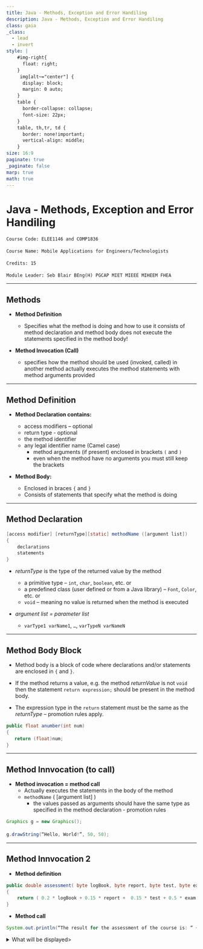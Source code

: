 ```yaml
---
title: Java - Methods, Exception and Error Handiling
description: Java - Methods, Exception and Error Handiling
class: gaia
_class:
  - lead
  - invert
style: |
    #img-right{
      float: right;
    }
     img[alt~="center"] {
      display: block;
      margin: 0 auto;
    }
    table {
      border-collapse: collapse;
      font-size: 22px;
    }
    table, th,tr, td {
      border: none!important;
      vertical-align: middle;
    }
size: 16:9
paginate: true
_paginate: false
marp: true
math: true
---
```


# Java - Methods, Exception and Error Handiling

    Course Code: ELEE1146 and COMP1836

    Course Name: Mobile Applications for Engineers/Technologists

    Credits: 15

    Module Leader: Seb Blair BEng(H) PGCAP MIET MIEEE MIHEEM FHEA

---


## Methods

- **Method Definition** 
  - Specifies what the method is doing and how to use it consists of method declaration and method body does not execute the statements specified in the method body!
  
-  **Method Invocation (Call)**
   -  specifies how the method should be used (invoked, called) in another method
actually executes the method statements with method arguments provided

---

## Method Definition

- **Method Declaration contains:**
  - access modifiers – optional
  - return type - optional
  - the method identifier 
  - any legal identifier name (Camel case)
    - method arguments (if present) enclosed in brackets  `(` and `)`
    - even when the method have no arguments you must still keep the brackets

- **Method Body:**
  - Enclosed in braces `{` and `}`
  - Consists of statements that specify what the method is doing

---


## Method Declaration

```java
[access modifier] [returnType][static] methodName ([argument list]) 
{	
    declarations
    statements
}

```

- *returnType* is the type of the returned value by the method 	
  - a primitive type – `int`, `char`, `boolean`, etc. or 
  - a predefined class (user defined or from a Java library) – `Font`, `Color`, etc. or 
  - `void` – meaning no value is returned when the method is executed

- *argument list = parameter list*
  - `varType1 varName1`, `…`, `varTypeN varNameN`


---

## Method Body Block

- Method body is a block of code where declarations and/or statements are enclosed in 
`{` and `}`.

- If the method returns a value, e.g. the method *returnValue* is not `void` then the statement `return expression;` should be present in the method body.
  
- The expression type in the `return` statement must be the same as the *returnType* – promotion rules apply.

```java
public float anumber(int num)
{
   return (float)num;
} 
```

---


## Method Innvocation (to call)

- **Method invocation = method call**
  - Actually executes the statements in the body of the method
  - `methodName` ( [argument list] )
    - the values passed as arguments should have the same type as specified in the method declaration - promotion rules 

```java
Graphics g = new Graphics();

g.drawString(“Hello, World!”, 50, 50);

```

---


## Method Innvocation 2

- **Method definition**
```java
public double assessment( byte logBook, byte report, byte test, byte exam) 
{
    return ( 0.2 * logBook + 0.15 * report +  0.15 * test + 0.5 * exam );
}
``` 

- **Method call**
 
```java 
System.out.println(“The result for the assessment of the course is: “ + assessment(45, 55, 60, 50));
```
<details>
<summary>What will be displayed></summary>

`The result of the assessment of the course is: 51.25`

</summary>

---


## Method Innovation 3

- **Method Definition**
```java
static void printResult( String s1, int i1, String s2, int i2 )
{
    System.out.println( s1 + ": " + i1 + ", " + s2 + ": " + i2);
}
``` 

- **Method Call**
```java
printResult(“First number”, -25, “second number”, 10);
```
<details>
<summary>What will be displayed></summary>

`First number: -25, second number: 10`

</summary>

---

## The `main()` method

- Every Java application must contain a main method 
```java
public static void main(String[] args){...}
```
- `public` indicates that the `main` method can be called by any `object`. 
- `static` indicates that the `main` method is a `class` method.  
- `void` indicates that the `main` method doesn't `return` any value. 

---
## How the `main()` method gets called?

- When the Java interpreter executes an application it starts by calling the class `main` method

- The `main` method then calls all the other methods required to run your application

- The `main` method in the Java language is similar to the main function in C,C++ and C# and many others.

---

##  Events

An ***event*** is an action initiated by the user interacting with the program.

- **Examples:**
  - Keyboard events - pressing a key, holding a key, releasing a key
  
  - Mouse events - moving the mouse, clicking the mouse
  
  - GUI events - clicking on a button, resizing a window, closing a window, opening a window
  
  - An ***event*** in Java is an object of a particular event class, that represents some user actions to which the GUI might respond

---

## Low Level Events

- Low level events represent direct communication from the user
- Low level event examples (all the event classes listed below belong to the `java.awt.event` package):
  - *key event* - a keyboard key pressed or released - in the `KeyEvent` class
  - *focus event* – a component got focus, lost focus – in the `FocusEvent` class
  - *mouse event* - the mouse is moved or dragged, a mouse button is pressed or released, the mouse cursor enters or exits a component - in the `MouseEvent` class
  - *component event* - a component is hidden, shown, resized, or moved – in the `ComponentEvent` class
  - *container event* - a component is added to or removed from a container in the `ContainerEvent` class
  - *window event* - a window is opened, closed, activated, deactivated, etc. - in the `WindowEvent` class

---

## High Level Events

- High level (semantic) events encapsulate the meaning of a user interface component
- High level events usually involve one or more low level events
- High Level Event examples
  - *action event* - do a command – `ActionEvent` class
  - *adjustment event* -  represents scrollbar motions such as a value was adjusted – `AdjustmentEvent` class
  - *item event* - occurs when the user selects a checkbox, choice, or list item, i.e. item state has changed `–ItemEvent` class
  - *text event* – represents a text component content (value) change – `TextEvent` class

---

## How Do the Low and High Level Events Work in Java?

- When the user clicks the mouse on a button, then releases it, the button gets two or three separate, low level mouse events
- one for mouse down 
- one for mouse up
- possibly one for mouse drag (if the user moves the mouse while the button is pressed)

- However, the button then fires one high level event only - `ActionEvent`

---

## Event Driven Interfaces

- An *event-driven* system waits for something to happen (an event) in the environment.
- Event-driven application - an input-output model in which the application implements an event loop
  - waits for an event to occur
  - responds to the event
  - waits for the next event and so on …
  - GUIs are *event-driven* - they generate events  when the user interacts with the GUI
---

## Event Driven Programming

- In event *driven programming* the events "drive" the execution of the program, e.g. the code is executed when events are activated

- The program interacts with the user and  generates events based on the external user actions

- Java Visual (Graphical) programming is event driven

---

## Java Event Delegation Model (1)

- Java uses *delegation-based* model for event handling

- Java uses event listener to register an event and event handler to respond to the event

- The use of event listeners in event handling is called *delegation event model *

---

## Java Event Delegation Model Diagram

![bg right:60% 70%](.././figures/../../figures/Java_Event_Dele_Mod_Diagram.svg)

---

## Exceptions

>"Computer says, no!"

- compilation errors & run-time errors
- *exception* - error in the program that occurs 
   during its execution and disrupts the normal
   flow of instructions. 
- *exception* is a shorthand for an exceptional event. 
- Examples: 
  - division by zero
  - trying to access an out-of-bounds array elements
  - trying to open a file that does not exists, etc. 

--- 

## Exception Handling

- Enable programs to catch and handle errors

- Used in situations when the system could recover from the malfunction causing the exception

- Exception handling is a recovery (from an error in the program) procedure 

- *Exception handler* is the code that executes when an exception has been detected.

---

## Exceptions in Java 

- An exception in Java is represented by an object

- Java has various predefined classes for different exceptions that can occur during execution time

- Exceptions are *thrown* by a program, and may be caught and handled by another part of the program

- A program can be separated into a normal execution flow and an *exception execution flow*

---

## Java Exception Handling 

1. A method detects an error.
 
2. The method *throws an exception*.

3. The exception is *caught* and *handled* by an exception handler. 

---

## Java Exception Handling Example (1)

```java
import javax.swing.*;

public class Division{
  	public static void main(String args[]){

	   int number1, number2, result;
	   String firstNumber, secondNumber;

        firstNumber = JOptionPane.showInputDialog("Enter first integer");
	   secondNumber = JOptionPane.showInputDialog("Enter second integer");

	   number1 = Integer.parseInt(firstNumber);
	   number2 = Integer.parseInt(secondNumber);
	   result = number1 / number2;

	   JOptionPane.showMessageDialog(null, "The result is " + result, "Result", JOptionPane.PLAIN_MESSAGE);

 	   System.exit(0);
   }
}  
```


---

## Java Exception Handling Example (2)

```java
import javax.swing.*;

public class Division {

  	public static void main(String args[]){

	   int number1, number2, result;
	   String firstNumber, secondNumber;
	   firstNumber = JOptionPane.showInputDialog("Enter first integer");
	   secondNumber = JOptionPane.showInputDialog("Enter second integer");

	   try {
                number1 = Integer.parseInt(firstNumber);
                number2 = Integer.parseInt(secondNumber);
                result = number1 / number2;
                JOptionPane.showMessageDialog(null, "The result is " + result,
                    "Result", JOptionPane.PLAIN_MESSAGE);
	   }
	   catch(NumberFormatException nfe){
                JOptionPane.showMessageDialog( null,
                "You must enter two integers!","Invalid Number Format", JOptionPane.ERROR_MESSAGE );
	   }
	   catch (ArithmeticException ae){
                JOptionPane.showMessageDialog( null, 
                "Second number should not be zero!", "Division by zero",
                JOptionPane.ERROR_MESSAGE );
	   }
	   System.exit ( 0 );
   }
}
```

--- 

## Java Exception Handling 

- *try block* - encloses the code that may generate an exception

- *catch blocks* - specify the type of exception it can catch and contains an exception handler, which contain code to process an exception

- *finally block* - provides code that always executes regardless of whether or not an exception occurs

- *throws clause* - throws the exception and lets the code run, sometimes with unexpected consequences.

---

![bg h:500 horizontal](../../figures/Java_Error_Handling_1.svg)
![bg h:400 horizontal](../../figures/Java_Error_Handling_2.svg)

---

## Try/catch blocks

```java
try  {
     // code that might generate exceptions
}
catch ( Exception1 ex1 )  {
	// handle exceptions of type Exception1
}
catch ( Exception2 ex2 )  {
	// handle exceptions of type Exception1
}
catch ( Exception3 ex3 )  {
	// handle exceptions of type Exception1
}…
finally // optional
```

---
## Example Exceptions

- `IOException` - thrown when: 
  - not sufficient disk space to create a file 
  - a read-only file is opened for writing
  - an not existent file is opened for reading

- `NumberFormatException`
  - entering a non-numeric value for a numeric variable

- `ArithmeticException`
    - division by zero